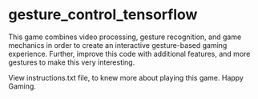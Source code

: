 # gesture_control_tensorflow

This game combines video processing, gesture recognition, and game mechanics in order to create an interactive gesture-based gaming experience. 
Further, improve this code with additional features, and more gestures to make this very interesting.

View instructions.txt file, to knew more about playing this game. Happy Gaming. 
 
